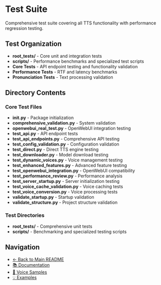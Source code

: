 # Test Suite

Comprehensive test suite covering all TTS functionality with performance regression testing.

## Test Organization

- **root_tests/** - Core unit and integration tests
- **scripts/** - Performance benchmarks and specialized test scripts
- **Core Tests** - API endpoint testing and functionality validation
- **Performance Tests** - RTF and latency benchmarks
- **Pronunciation Tests** - Text processing validation

## Directory Contents

### Core Test Files
- **__init__.py** - Package initialization
- **comprehensive_validation.py** - System validation
- **openwebui_real_test.py** - OpenWebUI integration testing
- **test_api.py** - API endpoint tests
- **test_api_endpoints.py** - Comprehensive API testing
- **test_config_validation.py** - Configuration validation
- **test_direct.py** - Direct TTS engine testing
- **test_downloader.py** - Model download testing
- **test_dynamic_voices.py** - Voice management testing
- **test_enhanced_features.py** - Advanced feature testing
- **test_openwebui_integration.py** - OpenWebUI compatibility
- **test_performance_review.py** - Performance analysis
- **test_server_startup.py** - Server initialization testing
- **test_voice_cache_validation.py** - Voice caching tests
- **test_voice_conversion.py** - Voice processing tests
- **validate_startup.py** - Startup validation
- **validate_structure.py** - Project structure validation

### Test Directories
- **root_tests/** - Comprehensive unit tests
- **scripts/** - Benchmarking and specialized testing scripts

## Navigation

- [← Back to Main README](../README.md)
- [📚 Documentation](../docs/README.md)
- [🎵 Voice Samples](../static/samples/README.md)
- [💡 Examples](../static/examples/README.md)
